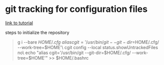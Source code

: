 # git tracking for configuration files
[link to tutorial](https://developer.atlassian.com/blog/2016/02/best-way-to-store-dotfiles-git-bare-repo/)

steps to initialize the repository
> g i --bare $HOME/.cfg\
> alias cgit='/usr/bin/git --git-dir=$HOME/.cfg/ --work-tree=$HOME'\
> cgit config --local status.showUntrackedFiles no\
> echo "alias cgit='/usr/bin/git --git-dir=$HOME/.cfg/ --work-tree=$HOME'" >> $HOME/.bashrc
